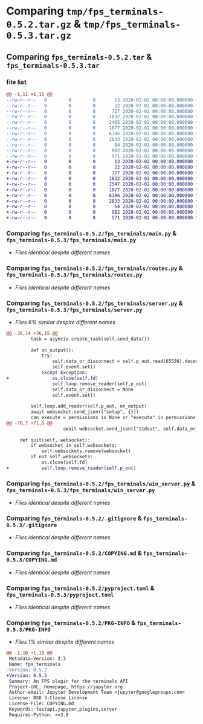 # Comparing `tmp/fps_terminals-0.5.2.tar.gz` & `tmp/fps_terminals-0.5.3.tar.gz`

## Comparing `fps_terminals-0.5.2.tar` & `fps_terminals-0.5.3.tar`

### file list

```diff
@@ -1,11 +1,11 @@
--rw-r--r--   0        0        0       13 2020-02-02 00:00:00.000000 fps_terminals-0.5.2/MANIFEST.in
--rw-r--r--   0        0        0       22 2020-02-02 00:00:00.000000 fps_terminals-0.5.2/fps_terminals/__init__.py
--rw-r--r--   0        0        0      727 2020-02-02 00:00:00.000000 fps_terminals-0.5.2/fps_terminals/main.py
--rw-r--r--   0        0        0     1832 2020-02-02 00:00:00.000000 fps_terminals-0.5.2/fps_terminals/routes.py
--rw-r--r--   0        0        0     2465 2020-02-02 00:00:00.000000 fps_terminals-0.5.2/fps_terminals/server.py
--rw-r--r--   0        0        0     1877 2020-02-02 00:00:00.000000 fps_terminals-0.5.2/fps_terminals/win_server.py
--rw-r--r--   0        0        0     6386 2020-02-02 00:00:00.000000 fps_terminals-0.5.2/.gitignore
--rw-r--r--   0        0        0     2833 2020-02-02 00:00:00.000000 fps_terminals-0.5.2/COPYING.md
--rw-r--r--   0        0        0       54 2020-02-02 00:00:00.000000 fps_terminals-0.5.2/README.md
--rw-r--r--   0        0        0      982 2020-02-02 00:00:00.000000 fps_terminals-0.5.2/pyproject.toml
--rw-r--r--   0        0        0      571 2020-02-02 00:00:00.000000 fps_terminals-0.5.2/PKG-INFO
+-rw-r--r--   0        0        0       13 2020-02-02 00:00:00.000000 fps_terminals-0.5.3/MANIFEST.in
+-rw-r--r--   0        0        0       22 2020-02-02 00:00:00.000000 fps_terminals-0.5.3/fps_terminals/__init__.py
+-rw-r--r--   0        0        0      727 2020-02-02 00:00:00.000000 fps_terminals-0.5.3/fps_terminals/main.py
+-rw-r--r--   0        0        0     1832 2020-02-02 00:00:00.000000 fps_terminals-0.5.3/fps_terminals/routes.py
+-rw-r--r--   0        0        0     2547 2020-02-02 00:00:00.000000 fps_terminals-0.5.3/fps_terminals/server.py
+-rw-r--r--   0        0        0     1877 2020-02-02 00:00:00.000000 fps_terminals-0.5.3/fps_terminals/win_server.py
+-rw-r--r--   0        0        0     6386 2020-02-02 00:00:00.000000 fps_terminals-0.5.3/.gitignore
+-rw-r--r--   0        0        0     2833 2020-02-02 00:00:00.000000 fps_terminals-0.5.3/COPYING.md
+-rw-r--r--   0        0        0       54 2020-02-02 00:00:00.000000 fps_terminals-0.5.3/README.md
+-rw-r--r--   0        0        0      982 2020-02-02 00:00:00.000000 fps_terminals-0.5.3/pyproject.toml
+-rw-r--r--   0        0        0      571 2020-02-02 00:00:00.000000 fps_terminals-0.5.3/PKG-INFO
```

### Comparing `fps_terminals-0.5.2/fps_terminals/main.py` & `fps_terminals-0.5.3/fps_terminals/main.py`

 * *Files identical despite different names*

### Comparing `fps_terminals-0.5.2/fps_terminals/routes.py` & `fps_terminals-0.5.3/fps_terminals/routes.py`

 * *Files identical despite different names*

### Comparing `fps_terminals-0.5.2/fps_terminals/server.py` & `fps_terminals-0.5.3/fps_terminals/server.py`

 * *Files 6% similar despite different names*

```diff
@@ -36,14 +36,15 @@
         task = asyncio.create_task(self.send_data())
 
         def on_output():
             try:
                 self.data_or_disconnect = self.p_out.read(65536).decode()
                 self.event.set()
             except Exception:
+                os.close(self.fd)
                 self.loop.remove_reader(self.p_out)
                 self.data_or_disconnect = None
                 self.event.set()
 
         self.loop.add_reader(self.p_out, on_output)
         await websocket.send_json(["setup", {}])
         can_execute = permissions is None or "execute" in permissions.get("terminals", [])
@@ -70,7 +71,8 @@
                     await websocket.send_json(["stdout", self.data_or_disconnect])
 
     def quit(self, websocket):
         if websocket in self.websockets:
             self.websockets.remove(websocket)
         if not self.websockets:
             os.close(self.fd)
+            self.loop.remove_reader(self.p_out)
```

### Comparing `fps_terminals-0.5.2/fps_terminals/win_server.py` & `fps_terminals-0.5.3/fps_terminals/win_server.py`

 * *Files identical despite different names*

### Comparing `fps_terminals-0.5.2/.gitignore` & `fps_terminals-0.5.3/.gitignore`

 * *Files identical despite different names*

### Comparing `fps_terminals-0.5.2/COPYING.md` & `fps_terminals-0.5.3/COPYING.md`

 * *Files identical despite different names*

### Comparing `fps_terminals-0.5.2/pyproject.toml` & `fps_terminals-0.5.3/pyproject.toml`

 * *Files identical despite different names*

### Comparing `fps_terminals-0.5.2/PKG-INFO` & `fps_terminals-0.5.3/PKG-INFO`

 * *Files 1% similar despite different names*

```diff
@@ -1,10 +1,10 @@
 Metadata-Version: 2.3
 Name: fps_terminals
-Version: 0.5.2
+Version: 0.5.3
 Summary: An FPS plugin for the terminals API
 Project-URL: Homepage, https://jupyter.org
 Author-email: Jupyter Development Team <jupyter@googlegroups.com>
 License: BSD 3-Clause License
 License-File: COPYING.md
 Keywords: fastapi,jupyter,plugins,server
 Requires-Python: >=3.8
```


